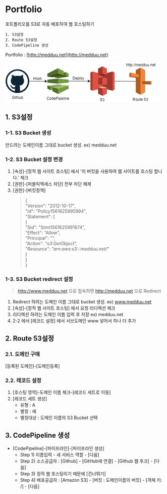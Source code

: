 # Portfolio
포트폴리오를 S3로 자동 배포하여 웹 호스팅하기

	1. S3설정
	2. Route 53설정
	3. CodePipeline 생성

Portfolio : [http://medduu.net](http://medduu.net)

![PortfolioDiagram](./img/portfolio-diagram.png)


## 1. S3설정
### 1-1. S3 Bucket 생성
만드려는 도메인이름 그대로 bucket 생성. ex) medduu.net
### 1-2. S3 Bucket 설정 변경
1. [속성]-[정적 웹 사이트 호스팅] 에서 '이 버킷을 사용하여 웹 사이트를 호스팅 합니다.' 체크
2. [권한]-[퍼블릭엑세스 차단] 전부 차단 해제
3. [권한]-[버킷정책]
	>{  
    	"Version": "2012-10-17",  
		"Id": "Policy1561625995994",  
		"Statement": [  
			{  
				"Sid": "Stmt1561625991674",  
				"Effect": "Allow",  
				"Principal": "*",  
				"Action": "s3:GetObject",  
				"Resource": "arn:aws:s3:::medduu.net/*"  
			}  
		]  
	>}
### 1-3. S3 Bucket redirect 설정
>http://www.medduu.net 으로 접속하면 http://medduu.net 으로 Redirect

1. Redirect 하려는 도메인 이름 그대로 bucket 생성. ex) www.medduu.net
2. [속성]-[정적 웹 사이트 호스팅] 에서 요청 리디렉션 체크
3. 리디렉션 하려는 도메인 이름 입력 후 저장 ex) medduu.net
4. 2-2 에서 [레코드 설정] 에서 서브도메인 www 넣어서 하나 더 추가


## 2. Route 53설정
### 2.1. 도메인 구매
[등록된 도메인]-[도메인등록]
### 2.2. 레코드 설정
1. [호스팅 영역]-도메인 이름 체크-[레코드 세트로 이동]
2. [레코드 세트 생성]
	- 유형 : A
	- 별칭 : 예
	- 별칭대상 : 도메인 이름의 S3 Bucket 선택
	
## 3. CodePipeline 생성
- [CodePipeline]-[파이프라인]-[파이프라인 생성]
	+ Step 1) 이름입력 - 새 서비스 역할 - [다음]
	+ Step 2) 소스공급자 : [Github] - [GitHub에 연결] - [Github 웹 후크] - [다음]
	+ Step 3) 정적 웹 호스팅이기 때문에 [건너뛰기]
	+ Step 4) 배포공급자 : [Amazon S3] - [버킷 : 도메인이름의 버킷] - [객체 키: /] - [다음]